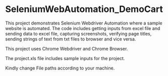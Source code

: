# SeleniumWebAutomation_DemoCart
This project demonstrates Selenium Webdriver Automation where a sample website is automated. The code includes getting inputs from excel file and sending data to excel file, capturing screenshots, verifying page titles, sending strings of text from txt files to browser and vice versa. 

This project uses Chrome Webdriver and Chrome Browser.

The project.xls file includes sample inputs for the project.

Kindly change File paths according to your machine.
